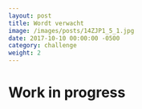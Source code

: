 ```yaml
---
layout: post                        
title: Wordt verwacht
image: /images/posts/14ZJP1_5_1.jpg
date: 2017-10-10 00:00:00 -0500
category: challenge
weight: 2
---
```


# Work in progress




 
